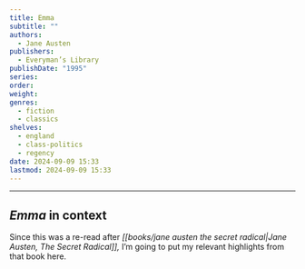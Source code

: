 ```yaml
---
title: Emma
subtitle: ""
authors:
  - Jane Austen
publishers:
  - Everyman’s Library
publishDate: "1995"
series: 
order: 
weight: 
genres:
  - fiction
  - classics
shelves:
  - england
  - class-politics
  - regency
date: 2024-09-09 15:33
lastmod: 2024-09-09 15:33
---
```



---
## *Emma* in context

Since this was a re-read after *[[books/jane austen the secret radical|Jane Austen, The Secret Radical]],* I’m going to put my relevant highlights from that book here.